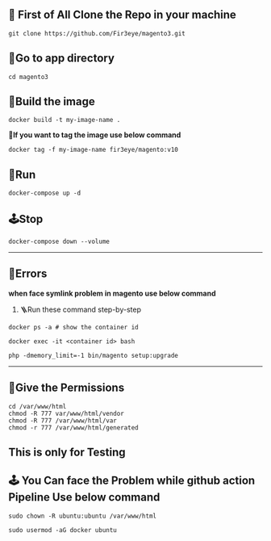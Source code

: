 ## 📢 First of All Clone the Repo in your machine 
```
git clone https://github.com/Fir3eye/magento3.git
```
## 🥏Go to app directory
```
cd magento3
```
## 🎰Build the image
```
docker build -t my-image-name .
```
**💎If you want to tag the image use below command**
```
docker tag -f my-image-name fir3eye/magento:v10
```
## 🎰Run
```
docker-compose up -d
```
## 🕹️Stop
```
docker-compose down --volume
```
---
## 🚫Errors
**when face symlink problem in magento use below command**
1. 🪜Run these command step-by-step
```
docker ps -a # show the container id
```
```
docker exec -it <container id> bash
```

```
php -dmemory_limit=-1 bin/magento setup:upgrade
```
---
## 🚀Give the Permissions
```
cd /var/www/html
chmod -R 777 var/www/html/vendor
chmod -R 777 /var/www/html/var
chmod -r 777 /var/www/html/generated
```

## This is only for Testing 

## 🕹️ You Can face the Problem while github action Pipeline Use below command 
```
sudo chown -R ubuntu:ubuntu /var/www/html
```
```
sudo usermod -aG docker ubuntu
```
